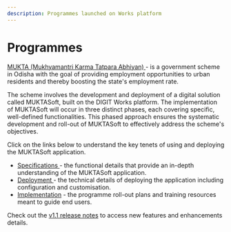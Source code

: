 ```yaml
---
description: Programmes launched on Works platform
---
```


# Programmes

[MUKTA (Mukhyamantri Karma Tatpara Abhiyan) ](muktasoft-v2.0/)- is a government scheme in Odisha with the goal of providing employment opportunities to urban residents and thereby boosting the state's employment rate.

The scheme involves the development and deployment of a digital solution called MUKTASoft, built on the DIGIT Works platform. The implementation of MUKTASoft will occur in three distinct phases, each covering specific, well-defined functionalities. This phased approach ensures the systematic development and roll-out of MUKTASoft to effectively address the scheme's objectives.

Click on the links below to understand the key tenets of using and deploying the MUKTASoft application.

* [Specifications ](muktasoft-v2.0/specifications/)- the functional details that provide an in-depth understanding of the MUKTASoft application.
* [Deployment ](muktasoft-v2.0/deployment/)- the technical details of deploying the application including configuration and customisation.
* [Implementation](muktasoft-v2.0/implementation/) - the programme roll-out plans and training resources meant to guide end users.

Check out the [v1.1 release notes](muktasoft-v2.0/deployment/release-notes/) to access new features and enhancements details.

